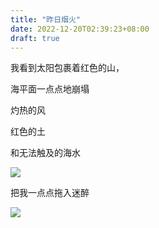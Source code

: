```yaml
---
title: "昨日烟火"
date: 2022-12-20T02:39:23+08:00
draft: true
---
```



我看到太阳包裹着红色的山，

海平面一点点地崩塌

灼热的风

红色的土

和无法触及的海水

![](/images/12.jpg)

把我一点点拖入迷醉

![](/images/56.jpg)
